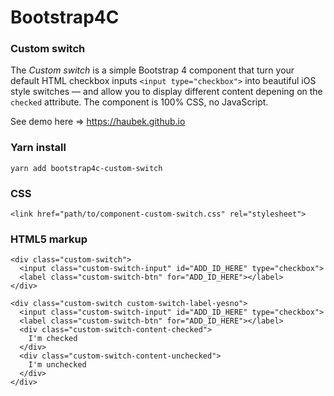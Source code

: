 # Bootstrap4C

### Custom switch

The *Custom switch* is a simple Bootstrap 4 component that turn your default HTML checkbox inputs `<input type="checkbox">` into beautiful iOS style switches — and allow you to display different content depening on the `checked` attribute. The component is 100% CSS, no JavaScript.

See demo here => https://haubek.github.io

### Yarn install

```
yarn add bootstrap4c-custom-switch
```

### CSS

```
<link href="path/to/component-custom-switch.css" rel="stylesheet">
```

### HTML5 markup

```
<div class="custom-switch">
  <input class="custom-switch-input" id="ADD_ID_HERE" type="checkbox">
  <label class="custom-switch-btn" for="ADD_ID_HERE"></label>
</div>
```

```
<div class="custom-switch custom-switch-label-yesno">
  <input class="custom-switch-input" id="ADD_ID_HERE" type="checkbox">
  <label class="custom-switch-btn" for="ADD_ID_HERE"></label>
  <div class="custom-switch-content-checked">
    I'm checked
  </div>
  <div class="custom-switch-content-unchecked">
    I'm unchecked
  </div>
</div>
```
